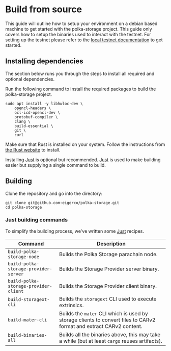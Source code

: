 # Build from source

This guide will outline how to setup your environment on a debian based machine to get started with the polka-storage project.
This guide only covers how to setup the binaries used to interact with the testnet.
For setting up the testnet please refer to the [local testnet documentation](../local-testnet.md) to get started.

## Installing dependencies

The section below runs you through the steps to install all required and optional dependencies.

Run the following command to install the required packages to build the polka-storage project.

```shell
sudo apt install -y libhwloc-dev \
    opencl-headers \
    ocl-icd-opencl-dev \
    protobuf-compiler \
    clang \
    build-essential \
    git \
    curl
```

Make sure that Rust is installed on your system. Follow the instructions from [the Rust website](https://www.rust-lang.org/tools/install) to install.

Installing [Just](https://github.com/casey/just) is optional but recommended. [Just](https://github.com/casey/just) is used to make building easier but supplying a single command to build.

## Building

Clone the repository and go into the directory:

```shell
git clone git@github.com:eigerco/polka-storage.git
cd polka-storage
```


### Just building commands

To simplify the building process, we've written some [Just](https://github.com/casey/just) recipes.

| Command                               | Description                                                                                                         |
| ------------------------------------- | ------------------------------------------------------------------------------------------------------------------- |
| `build-polka-storage-node`            | Builds the Polka Storage parachain node.                                                                            |
| `build-polka-storage-provider-server` | Builds the Storage Provider server binary.                                                                          |
| `build-polka-storage-provider-client` | Builds the Storage Provider client binary.                                                                          |
| `build-storagext-cli`                 | Builds the `storagext` CLI used to execute extrinsics.                                                              |
| `build-mater-cli`                     | Builds the `mater` CLI which is used by storage clients to convert files to CARv2 format and extract CARv2 content. |
| `build-binaries-all`                  | Builds all the binaries above, this may take a while (but at least `cargo` reuses artifacts).                       |

